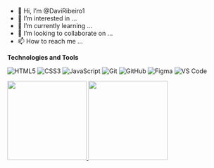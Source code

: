 - 👋 Hi, I’m @DaviRibeiro1
- 👀 I’m interested in ...
- 🌱 I’m currently learning ...
- 💞️ I’m looking to collaborate on ...
- 📫 How to reach me ...


**Technologies and Tools**


![HTML5](https://img.shields.io/badge/html5-%23E34F26.svg?style=for-the-badge&logo=html5&logoColor=white)
![CSS3](https://img.shields.io/badge/css3-%231572B6.svg?style=for-the-badge&logo=css3&logoColor=white)
![JavaScript](https://img.shields.io/badge/javascript-%23323330.svg?style=for-the-badge&logo=javascript&logoColor=%23F7DF1E)
![Git](https://img.shields.io/badge/git-%23F05033.svg?style=for-the-badge&logo=git&logoColor=white)
![GitHub](https://img.shields.io/badge/github-%23121011.svg?style=for-the-badge&logo=github&logoColor=white)
![Figma](https://img.shields.io/badge/figma-%23F24E1E.svg?style=for-the-badge&logo=figma&logoColor=white)
![VS Code](https://img.shields.io/badge/VS%20Code-0078d7.svg?style=for-the-badge&logo=visual-studio-code&logoColor=white)

<div>
<a href="https://github.com/DaviRibeiro1">
<img loading="lazy" height="180em" src="https://github-readme-stats.vercel.app/api/top-langs/?username=DaviRibeiro1&layout=compact&langs_count=7&theme=dracula"/>
<img loading="lazy" height="180em" src="https://github-readme-stats.vercel.app/api?username=DaviRibeiro1&show_icons=true&theme=dracula&include_all_commits=true&count_private=true"/>
</div>
<!---
DaviRibeiro1/DaviRibeiro1 is a ✨ special ✨ repository because its `README.md` (this file) appears on your GitHub profile.
You can click the Preview link to take a look at your changes.
--->
